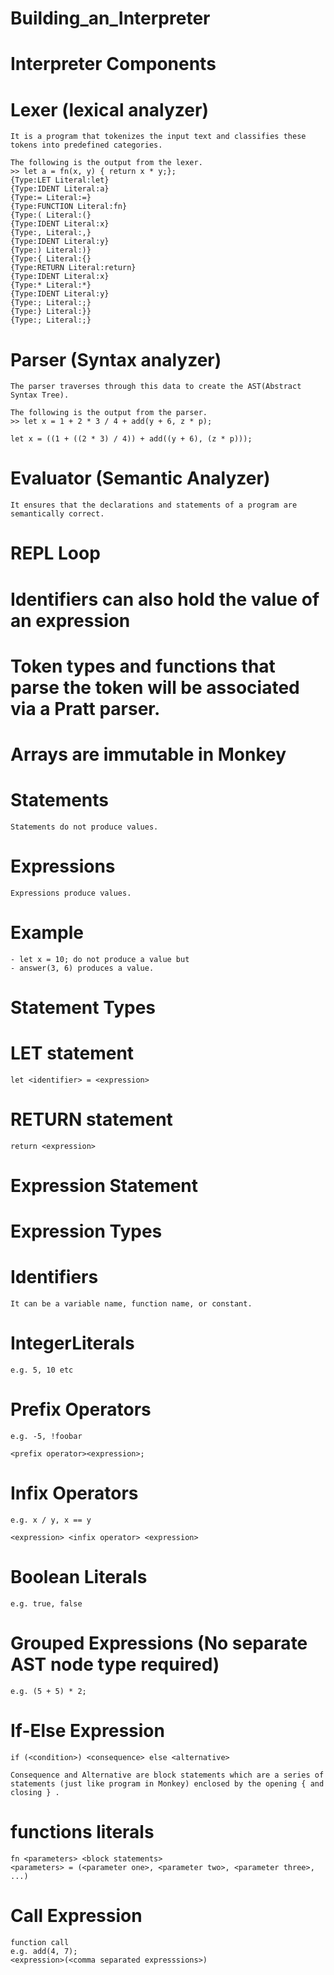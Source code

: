# Building_an_Interpreter

# Interpreter Components

# Lexer (lexical analyzer)
    It is a program that tokenizes the input text and classifies these tokens into predefined categories.

    The following is the output from the lexer. 
    >> let a = fn(x, y) { return x * y;};
    {Type:LET Literal:let}
    {Type:IDENT Literal:a}
    {Type:= Literal:=}
    {Type:FUNCTION Literal:fn}
    {Type:( Literal:(}
    {Type:IDENT Literal:x}
    {Type:, Literal:,}
    {Type:IDENT Literal:y}
    {Type:) Literal:)}
    {Type:{ Literal:{}
    {Type:RETURN Literal:return}
    {Type:IDENT Literal:x}
    {Type:* Literal:*}
    {Type:IDENT Literal:y}
    {Type:; Literal:;}
    {Type:} Literal:}}
    {Type:; Literal:;}

# Parser (Syntax analyzer)
    The parser traverses through this data to create the AST(Abstract Syntax Tree).

    The following is the output from the parser.
    >> let x = 1 + 2 * 3 / 4 + add(y + 6, z * p);

    let x = ((1 + ((2 * 3) / 4)) + add((y + 6), (z * p)));

# Evaluator (Semantic Analyzer)
    It ensures that the declarations and statements of a program are semantically correct.

# REPL Loop
    
# Identifiers can also hold the value of an expression 
# Token types and functions that parse the token will be associated via a Pratt parser.
# Arrays are immutable in Monkey

# Statements
    Statements do not produce values.

# Expressions
    Expressions produce values.

# Example
    - let x = 10; do not produce a value but 
    - answer(3, 6) produces a value.

# Statement Types

# LET statement
    let <identifier> = <expression>

# RETURN statement
    return <expression>

# Expression Statement

# Expression Types

# Identifiers 
    It can be a variable name, function name, or constant.

# IntegerLiterals 
    e.g. 5, 10 etc    

# Prefix Operators
    e.g. -5, !foobar

    <prefix operator><expression>;

# Infix Operators
    e.g. x / y, x == y

    <expression> <infix operator> <expression>

# Boolean Literals
    e.g. true, false

# Grouped Expressions (No separate AST node type required)
    e.g. (5 + 5) * 2;

# If-Else Expression
    if (<condition>) <consequence> else <alternative>

    Consequence and Alternative are block statements which are a series of statements (just like program in Monkey) enclosed by the opening { and closing } .

# functions literals
    fn <parameters> <block statements>
    <parameters> = (<parameter one>, <parameter two>, <parameter three>, ...)

# Call Expression
    function call
    e.g. add(4, 7);
    <expression>(<comma separated expresssions>)